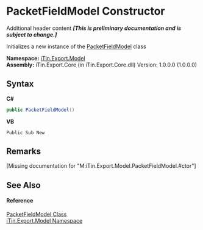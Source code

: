 # PacketFieldModel Constructor 
Additional header content _**\[This is preliminary documentation and is subject to change.\]**_

Initializes a new instance of the <a href="a12a45a4-eef5-11d1-534a-047748dc915d">PacketFieldModel</a> class

**Namespace:**&nbsp;<a href="ef57ffcc-e95e-b212-5a46-9aa6f5a3511f">iTin.Export.Model</a><br />**Assembly:**&nbsp;iTin.Export.Core (in iTin.Export.Core.dll) Version: 1.0.0.0 (1.0.0.0)

## Syntax

**C#**<br />
``` C#
public PacketFieldModel()
```

**VB**<br />
``` VB
Public Sub New
```


## Remarks
\[Missing <remarks> documentation for "M:iTin.Export.Model.PacketFieldModel.#ctor"\]

## See Also


#### Reference
<a href="a12a45a4-eef5-11d1-534a-047748dc915d">PacketFieldModel Class</a><br /><a href="ef57ffcc-e95e-b212-5a46-9aa6f5a3511f">iTin.Export.Model Namespace</a><br />